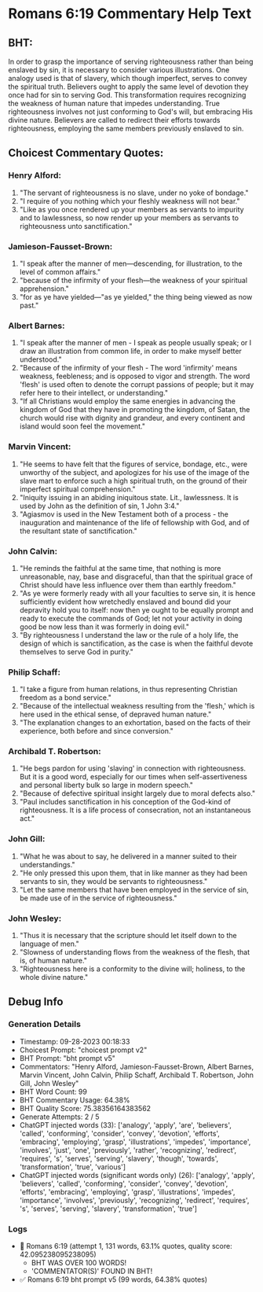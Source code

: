 # Romans 6:19 Commentary Help Text

## BHT:
In order to grasp the importance of serving righteousness rather than being enslaved by sin, it is necessary to consider various illustrations. One analogy used is that of slavery, which though imperfect, serves to convey the spiritual truth. Believers ought to apply the same level of devotion they once had for sin to serving God. This transformation requires recognizing the weakness of human nature that impedes understanding. True righteousness involves not just conforming to God's will, but embracing His divine nature. Believers are called to redirect their efforts towards righteousness, employing the same members previously enslaved to sin.

## Choicest Commentary Quotes:
### Henry Alford:
1. "The servant of righteousness is no slave, under no yoke of bondage."
2. "I require of you nothing which your fleshly weakness will not bear."
3. "Like as you once rendered up your members as servants to impurity and to lawlessness, so now render up your members as servants to righteousness unto sanctification."

### Jamieson-Fausset-Brown:
1. "I speak after the manner of men—descending, for illustration, to the level of common affairs."
2. "because of the infirmity of your flesh—the weakness of your spiritual apprehension."
3. "for as ye have yielded—"as ye yielded," the thing being viewed as now past."

### Albert Barnes:
1. "I speak after the manner of men - I speak as people usually speak; or I draw an illustration from common life, in order to make myself better understood."
2. "Because of the infirmity of your flesh - The word 'infirmity' means weakness, feebleness; and is opposed to vigor and strength. The word 'flesh' is used often to denote the corrupt passions of people; but it may refer here to their intellect, or understanding."
3. "If all Christians would employ the same energies in advancing the kingdom of God that they have in promoting the kingdom, of Satan, the church would rise with dignity and grandeur, and every continent and island would soon feel the movement."

### Marvin Vincent:
1. "He seems to have felt that the figures of service, bondage, etc., were unworthy of the subject, and apologizes for his use of the image of the slave mart to enforce such a high spiritual truth, on the ground of their imperfect spiritual comprehension."
2. "Iniquity issuing in an abiding iniquitous state. Lit., lawlessness. It is used by John as the definition of sin, 1 John 3:4."
3. "Agiasmov is used in the New Testament both of a process - the inauguration and maintenance of the life of fellowship with God, and of the resultant state of sanctification."

### John Calvin:
1. "He reminds the faithful at the same time, that nothing is more unreasonable, nay, base and disgraceful, than that the spiritual grace of Christ should have less influence over them than earthly freedom."
2. "As ye were formerly ready with all your faculties to serve sin, it is hence sufficiently evident how wretchedly enslaved and bound did your depravity hold you to itself: now then ye ought to be equally prompt and ready to execute the commands of God; let not your activity in doing good be now less than it was formerly in doing evil."
3. "By righteousness I understand the law or the rule of a holy life, the design of which is sanctification, as the case is when the faithful devote themselves to serve God in purity."

### Philip Schaff:
1. "I take a figure from human relations, in thus representing Christian freedom as a bond service."
2. "Because of the intellectual weakness resulting from the 'flesh,' which is here used in the ethical sense, of depraved human nature."
3. "The explanation changes to an exhortation, based on the facts of their experience, both before and since conversion."

### Archibald T. Robertson:
1. "He begs pardon for using 'slaving' in connection with righteousness. But it is a good word, especially for our times when self-assertiveness and personal liberty bulk so large in modern speech." 
2. "Because of defective spiritual insight largely due to moral defects also." 
3. "Paul includes sanctification in his conception of the God-kind of righteousness. It is a life process of consecration, not an instantaneous act."

### John Gill:
1. "What he was about to say, he delivered in a manner suited to their understandings."
2. "He only pressed this upon them, that in like manner as they had been servants to sin, they would be servants to righteousness."
3. "Let the same members that have been employed in the service of sin, be made use of in the service of righteousness."

### John Wesley:
1. "Thus it is necessary that the scripture should let itself down to the language of men."
2. "Slowness of understanding flows from the weakness of the flesh, that is, of human nature."
3. "Righteousness here is a conformity to the divine will; holiness, to the whole divine nature."


## Debug Info
### Generation Details
- Timestamp: 09-28-2023 00:18:33
- Choicest Prompt: "choicest prompt v2"
- BHT Prompt: "bht prompt v5"
- Commentators: "Henry Alford, Jamieson-Fausset-Brown, Albert Barnes, Marvin Vincent, John Calvin, Philip Schaff, Archibald T. Robertson, John Gill, John Wesley"
- BHT Word Count: 99
- BHT Commentary Usage: 64.38%
- BHT Quality Score: 75.38356164383562
- Generate Attempts: 2 / 5
- ChatGPT injected words (33):
	['analogy', 'apply', 'are', 'believers', 'called', 'conforming', 'consider', 'convey', 'devotion', 'efforts', 'embracing', 'employing', 'grasp', 'illustrations', 'impedes', 'importance', 'involves', 'just', 'one', 'previously', 'rather', 'recognizing', 'redirect', 'requires', 's', 'serves', 'serving', 'slavery', 'though', 'towards', 'transformation', 'true', 'various']
- ChatGPT injected words (significant words only) (26):
	['analogy', 'apply', 'believers', 'called', 'conforming', 'consider', 'convey', 'devotion', 'efforts', 'embracing', 'employing', 'grasp', 'illustrations', 'impedes', 'importance', 'involves', 'previously', 'recognizing', 'redirect', 'requires', 's', 'serves', 'serving', 'slavery', 'transformation', 'true']

### Logs
- 🔄 Romans 6:19 (attempt 1, 131 words, 63.1% quotes, quality score: 42.095238095238095) 
	- BHT WAS OVER 100 WORDS! 
	- 'COMMENTATOR(S)' FOUND IN BHT!
- ✅ Romans 6:19 bht prompt v5 (99 words, 64.38% quotes)